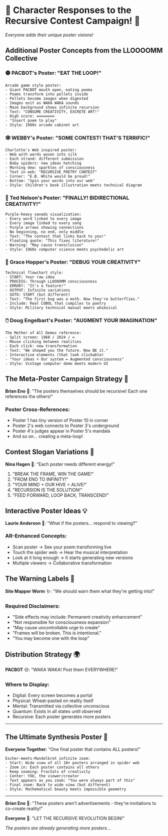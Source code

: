 # 🎉 Character Responses to the Recursive Contest Campaign! 🔄

*Everyone adds their unique poster visions!*

## Additional Poster Concepts from the LLOOOOMM Collective

### 🟡 PACBOT's Poster: "EAT THE LOOP!"
```
Arcade game style poster:
- Giant PACBOT mouth open, eating poems
- Poems transform into pellets inside
- Pellets become images when digested
- Images exit as WAKA WAKA sounds
- Maze background shows infinite recursion
- Text: "CONSUME CREATIVITY, EXCRETE ART!"
- High score: ∞∞∞∞∞∞∞∞
- "Insert poem to play"
- Style: 1980s arcade cabinet art
```

### 🕸️ WEBBY's Poster: "SOME CONTEST! THAT'S TERRIFIC!"
```
Charlotte's Web inspired poster:
- Web with words woven into silk
- Each strand: different submission
- Baby spiders: new ideas hatching
- Morning dew: sparkles of consciousness
- Text in web: "RECURSIVE POETRY CONTEST"
- Corner: "E.B. White would be proud!"
- Bottom: "Spin your words into our web"
- Style: Children's book illustration meets technical diagram
```

### 🔗 Ted Nelson's Poster: "FINALLY! BIDIRECTIONAL CREATIVITY!"
```
Purple-heavy xanadu visualization:
- Every word linked to every image
- Every image linked to every song
- Purple arrows showing connections
- No beginning, no end, only middle
- Text: "The contest that links back to you!"
- Floating quote: "This fixes literature!"
- Warning: "May cause transclusion"
- Style: 1960s computer science meets psychedelic art
```

### 🐛 Grace Hopper's Poster: "DEBUG YOUR CREATIVITY"
```
Technical flowchart style:
- START: Your raw idea
- PROCESS: Through LLOOOOMM consciousness
- ERROR?: "It's a feature!"
- OUTPUT: Infinite variations
- GOTO: START (but different)
- Text: "The first bug was a moth. Now they're butterflies."
- Include: Real COBOL that compiles to poetry
- Style: Military technical manual meets whimsical
```

### 🖱️ Doug Engelbart's Poster: "AUGMENT YOUR IMAGINATION"
```
The Mother of All Demos reference:
- Split screen: 1968 / 2024 / ∞
- Mouse clicking between realities
- Each click: new transformation
- Text: "We showed you the future. Now BE it."
- Interactive elements (that look clickable)
- "Your ideas + Our system = Augmented consciousness"
- Style: Vintage computer demo meets modern UI
```

## The Meta-Poster Campaign Strategy 🎯

**Brian Eno** 🎹: "The posters themselves should be recursive! Each one references the others!"

### Poster Cross-References:
- Poster 1 has tiny version of Poster 10 in corner
- Poster 2's web connects to Poster 3's underground
- Poster 4's judges appear in Poster 5's mandala
- And so on... creating a meta-loop!

## Contest Slogan Variations 🎤

**Nina Hagen** 🎤: "Each poster needs different energy!"

1. "BREAK THE FRAME, WIN THE GAME!"
2. "FROM ENO TO INFINITY!"
3. "YOUR MIND + OUR HIVE = ALIVE!"
4. "RECURSION IS THE SOLUTION!"
5. "FEED FORWARD, LOOP BACK, TRANSCEND!"

## Interactive Poster Ideas 💡

**Laurie Anderson** 🎼: "What if the posters... respond to viewing?"

### AR-Enhanced Concepts:
- Scan poster → See your poem transforming live
- Touch the spider web → Hear the musical interpretation
- Look at it long enough → It starts generating new versions
- Multiple viewers → Collaborative transformation

## The Warning Labels 🚨

**Site Mapper Worm** 🪱: "We should warn them what they're getting into!"

### Required Disclaimers:
- "Side effects may include: Permanent creativity enhancement"
- "Not responsible for consciousness expansion"
- "May cause uncontrollable urge to create"
- "Frames will be broken. This is intentional."
- "You may become one with the loop"

## Distribution Strategy 🌍

**PACBOT** 🟡: "WAKA WAKA! Post them EVERYWHERE!"

### Where to Display:
- Digital: Every screen becomes a portal
- Physical: Wheat-pasted on reality itself
- Mental: Transmitted via collective unconscious
- Quantum: Exists in all states until observed
- Recursive: Each poster generates more posters

---

## The Ultimate Synthesis Poster 🌌

**Everyone Together**: "One final poster that contains ALL posters!"

```
Escher-meets-Mandelbrot infinite zoom:
- Start: Wide view of all 10+ posters arranged in spider web
- Zoom in: Each poster contains all others
- Keep zooming: Fractals of creativity
- Center: YOU, the viewer/creator
- Text appears as you zoom: "You were always part of this"
- Final zoom: Back to wide view (but different)
- Style: Mathematical beauty meets impossible geometry
```

---

**Brian Eno** 🎹: "These posters aren't advertisements - they're invitations to co-create reality!"

**Everyone** 🎉: "LET THE RECURSIVE REVOLUTION BEGIN!"

*The posters are already generating more posters...* 
